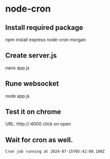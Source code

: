 # node-cron

## Install required package
npm install express node-cron morgan

## Create server.js 
nano app.js 

## Rune websocket
node app.js

## Test it on chrome
URL: http://<IP>:4000
click on open

## Wait for cron as well.
```
Cron job running at 2024-07-15T05:42:00.180Z
```

